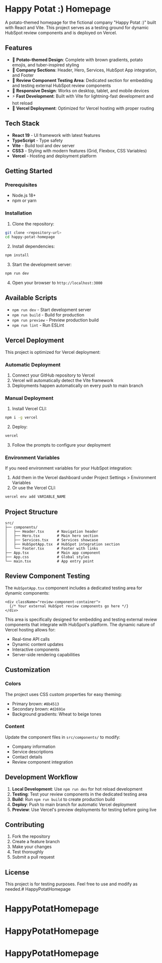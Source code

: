 # Happy Potat :) Homepage

A potato-themed homepage for the fictional company "Happy Potat :)" built with React and Vite. This project serves as a testing ground for dynamic HubSpot review components and is deployed on Vercel.

## Features

- 🥔 **Potato-themed Design**: Complete with brown gradients, potato emojis, and tuber-inspired styling
- 🏢 **Company Sections**: Header, Hero, Services, HubSpot App integration, and Footer
- 🔧 **Review Component Testing Area**: Dedicated section for embedding and testing external HubSpot review components
- 📱 **Responsive Design**: Works on desktop, tablet, and mobile devices
- ⚡ **Fast Development**: Built with Vite for lightning-fast development and hot reload
- 🚀 **Vercel Deployment**: Optimized for Vercel hosting with proper routing

## Tech Stack

- **React 19** - UI framework with latest features
- **TypeScript** - Type safety
- **Vite** - Build tool and dev server
- **CSS3** - Styling with modern features (Grid, Flexbox, CSS Variables)
- **Vercel** - Hosting and deployment platform

## Getting Started

### Prerequisites

- Node.js 18+ 
- npm or yarn

### Installation

1. Clone the repository:
```bash
git clone <repository-url>
cd happy-potat-homepage
```

2. Install dependencies:
```bash
npm install
```

3. Start the development server:
```bash
npm run dev
```

4. Open your browser to `http://localhost:3000`

## Available Scripts

- `npm run dev` - Start development server
- `npm run build` - Build for production
- `npm run preview` - Preview production build
- `npm run lint` - Run ESLint

## Vercel Deployment

This project is optimized for Vercel deployment:

### Automatic Deployment

1. Connect your GitHub repository to Vercel
2. Vercel will automatically detect the Vite framework
3. Deployments happen automatically on every push to main branch

### Manual Deployment

1. Install Vercel CLI:
```bash
npm i -g vercel
```

2. Deploy:
```bash
vercel
```

3. Follow the prompts to configure your deployment

### Environment Variables

If you need environment variables for your HubSpot integration:

1. Add them in the Vercel dashboard under Project Settings > Environment Variables
2. Or use the Vercel CLI:
```bash
vercel env add VARIABLE_NAME
```

## Project Structure

```
src/
├── components/
│   ├── Header.tsx      # Navigation header
│   ├── Hero.tsx        # Main hero section
│   ├── Services.tsx    # Services showcase
│   ├── HubSpotApp.tsx  # HubSpot integration section
│   └── Footer.tsx      # Footer with links
├── App.tsx             # Main app component
├── App.css             # Global styles
└── main.tsx            # App entry point
```

## Review Component Testing

The `HubSpotApp.tsx` component includes a dedicated testing area for dynamic components:

```tsx
<div className="review-component-container">
  {/* Your external HubSpot review components go here */}
</div>
```

This area is specifically designed for embedding and testing external review components that integrate with HubSpot's platform. The dynamic nature of Vercel hosting allows for:

- Real-time API calls
- Dynamic content updates
- Interactive components
- Server-side rendering capabilities

## Customization

### Colors
The project uses CSS custom properties for easy theming:
- Primary brown: `#8b4513`
- Secondary brown: `#d2691e` 
- Background gradients: Wheat to beige tones

### Content
Update the component files in `src/components/` to modify:
- Company information
- Service descriptions
- Contact details
- Review component integration

## Development Workflow

1. **Local Development**: Use `npm run dev` for hot reload development
2. **Testing**: Test your review components in the dedicated testing area
3. **Build**: Run `npm run build` to create production build
4. **Deploy**: Push to main branch for automatic Vercel deployment
5. **Preview**: Use Vercel's preview deployments for testing before going live

## Contributing

1. Fork the repository
2. Create a feature branch
3. Make your changes
4. Test thoroughly
5. Submit a pull request

## License

This project is for testing purposes. Feel free to use and modify as needed.# HappyPotatHomepage
# HappyPotatHomepage
# HappyPotatHomepage
# HappyPotatHomepage
